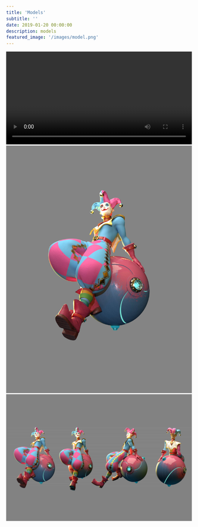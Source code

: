 ```yaml
---
title: 'Models'
subtitle: ''
date: 2019-01-20 00:00:00
description: models
featured_image: '/images/model.png'
---
```


<div class="video-wrap">
	<video controls width="100%">
		<source src="/videos/show_01.mp4"
				type="video/mp4">
		Your browser doesn't support video. Pity!
	</video>
</div>

<div class="gallery" data-columns="1">
	<img src="/images/models/solo.jpg">
	<img src="/images/models/show_pic.jpg">
</div>
